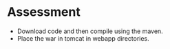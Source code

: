 # Assessment
- Download code and then compile using the maven.
- Place the war in tomcat in webapp directories.
